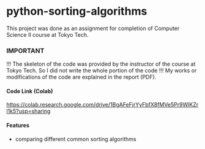 # python-sorting-algorithms
This project was done as an assignment for completion of Computer Science II course at Tokyo Tech.

### IMPORTANT
!!! The skeleton of the code was provided by the instructor of the course at Tokyo Tech. So I did not write the whole portion of the code !!! My works or modifications of the code are explained in the report (PDF).

#### Code Link (Colab)
https://colab.research.google.com/drive/1BgAFeFjrYyFbfX8fMVe5Pr9WIKZrl1k5?usp=sharing

#### Features
- comparing different common sorting algorithms

